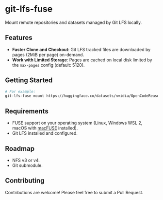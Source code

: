 # git-lfs-fuse

Mount remote repositories and datasets managed by Git LFS locally.

## Features

- **Faster Clone and Checkout**: Git LFS tracked files are downloaded by pages (2MiB per page) on-demand.
- **Work with Limited Storage**: Pages are cached on local disk limited by the `max-pages` config (default: 5120).

## Getting Started

```bash
# For example:
git-lfs-fuse mount https://huggingface.co/datasets/nvidia/OpenCodeReasoning
```

## Requirements

- FUSE support on your operating system (Linux, Windows WSL 2, macOS with [macFUSE](https://macfuse.github.io/) installed).
- Git LFS installed and configured.

## Roadmap

* NFS v3 or v4.
* Git submodule.

## Contributing

Contributions are welcome! Please feel free to submit a Pull Request.

